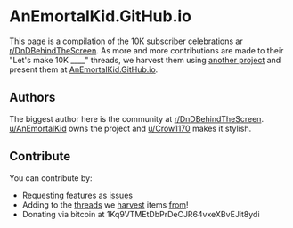 # AnEmortalKid.GitHub.io

This page is a compilation of the 10K subscriber celebrations ar [r/DnDBehindTheScreen](http://reddit.com/r/DnDBehindTheScreen).
As more and more contributions are made to their "Let's make 10K ____" threads, we harvest them using 
[another project](https://github.com/AnEmortalKid/reddit-parser) and present them at 
[AnEmortalKid.GitHub.io](http://anemortalkid.github.io/).

## Authors
The biggest author here is the community at [r/DnDBehindTheScreen](http://reddit.com/r/DnDBehindTheScreen). 
[u/AnEmortalKid](http://reddit.com/u/AnEmortalKid) owns the project and [u/Crow1170](http://reddit.com/u/Crow1170) 
makes it stylish.

## Contribute
You can contribute by: 
 * Requesting features as [issues](https://github.com/AnEmortalKid/anemortalkid.github.io/issues/new)
 * Adding to the [threads](https://www.reddit.com/r/DnDBehindTheScreen/comments/3er483/lets_make_10000_npcs/) 
 we [harvest](https://www.reddit.com/r/DnDBehindTheScreen/comments/3evxgl/lets_make_10000_mysteries/) items 
 [from](https://www.reddit.com/r/DnDBehindTheScreen/comments/3f0lzl/lets_make_10_000_locations/)!
 * Donating via bitcoin at 1Kq9VTMEtDbPrDeCJR64vxeXBvEJit8ydi


[//]: # (This may be the most platform independent comment)
[//]: # (This may be the most platform independent comment)

